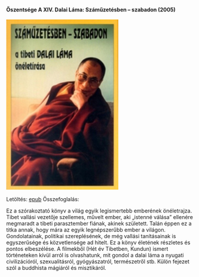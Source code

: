 #### <a name="id_610">Őszentsége A XIV. Dalai Láma: Száműzetésben – szabadon (2005)</a>
<img src="https://github.com/BercziSandor/calibre_lib/raw/main/Oszentsege%20A%20XIV.%20Dalai%20Lama/Szamuzetesben%20-%20szabadon%20%28610%29/cover.jpg" alt="cover" width="300"/>

Letöltés: [epub](https://github.com/BercziSandor/calibre_lib/raw/main/Oszentsege%20A%20XIV.%20Dalai%20Lama/Szamuzetesben%20-%20szabadon%20%28610%29/Szamuzetesben%20-%20szabadon%20-%20Oszentsege%20A%20XIV.%20Dalai%20Lama.epub)
Összefoglalás:
<div>
<p>Ez a szórakoztató könyv a világ egyik legismertebb emberének önéletrajza. Tibet vallási vezetője szellemes, művelt ember, aki „istenné válása” ellenére megmaradt a tibeti parasztember fiának, akinek született. Talán éppen ez a titka annak, hogy mára az egyik legnépszerűbb ember a világon. Gondolatainak, politikai szereplésének, de még vallási tanításainak is egyszerűsége és közvetlensége ad hitelt. Ez a könyv életének részletes és pontos elbeszélése. A filmekből (Hét év Tibetben, Kundun) ismert történeteken kívül arról is olvashatunk, mit gondol a dalai láma a nyugati civilizációról, szexualitásról, gyógyászatról, természetről stb. Külön fejezet szól a buddhista mágiáról és misztikáról.</p></div>

